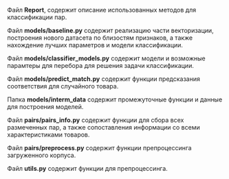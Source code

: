 Файл **Report**, содержит описание использованных методов для классификации пар.

Файл **models/baseline.py** содержит реализацию части векторизации, построения нового датасета по близостям признаков, а также нахождение лучших параметров и модели классификации.

Файл **models/classifier_models.py** содержит модели и возможные парамтеры для перебора для решения задачи классификации.

Файл **models/predict_match.py** содержит функции предсказания соответствия для случайного товара.

Папка **models/interm_data** содержит промежуточные функции и данные для построения моделей.

Файл **pairs/pairs_info.py** содержит функции для сбора всех размеченных пар, а также сопоставления информации со всеми характеристиками товаров.

Файл **pairs/preprocess.py** содержит функции препроцессинга загруженного корпуса.

Файл **utils.py** содержит функции для препроцессинга.

